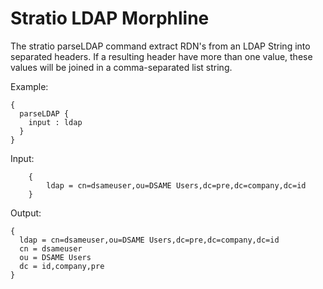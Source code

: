 Stratio LDAP Morphline
=======================

The stratio parseLDAP command extract RDN's from an LDAP String into separated headers. If a resulting header have more
than one value, these values will be joined in a comma-separated list string.

Example:

``` 
{
  parseLDAP {
    input : ldap
  }
}
```

Input:

```
    {
        ldap = cn=dsameuser,ou=DSAME Users,dc=pre,dc=company,dc=id
    }
```

Output:

```
{
  ldap = cn=dsameuser,ou=DSAME Users,dc=pre,dc=company,dc=id
  cn = dsameuser
  ou = DSAME Users
  dc = id,company,pre
}
```




